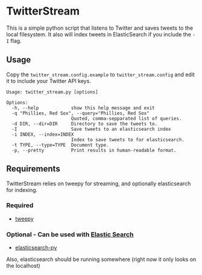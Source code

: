 TwitterStream
=============

This is a simple python script that listens to Twitter and saves tweets to the local filesystem. It also will index tweets in ElasticSearch if you include the `-I` flag.

Usage
-----

Copy the `twitter_stream.config.example` to `twitter_stream.config` and edit it to include your Twitter API keys.

```
Usage: twitter_stream.py [options]

Options:
  -h, --help            show this help message and exit
  -q "Phillies, Red Sox", --query="Phillies, Red Sox"
                        Quoted, comma-sepparated list of queries.
  -d DIR, --dir=DIR     Directory to save the tweets to.
  -I                    Save tweets to an elasticsearch index
  -i INDEX, --index=INDEX
                        Index to save tweets to for elasticsearch.
  -t TYPE, --type=TYPE  Document type.
  -p, --pretty          Print results in human-readable format.
```

Requirements
------------

TwitterStream relies on tweepy for streaming, and optionally elasticsearch for indexing.

### Required

-	[tweepy](https://github.com/tweepy/tweepy)

### Optional - Can be used with [Elastic Search](http://elastic.co)

-	[elasticsearch-py](https://github.com/elasticsearch/elasticsearch-py)

Also, elasticsearch should be running somewhere (right now it only looks on the localhost)
